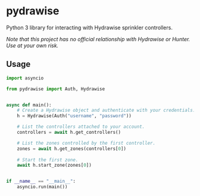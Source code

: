# pydrawise
Python 3 library for interacting with Hydrawise sprinkler controllers.

*Note that this project has no official relationship with Hydrawise or Hunter. Use at your own risk.*

## Usage

```python
import asyncio

from pydrawise import Auth, Hydrawise


async def main():
    # Create a Hydrawise object and authenticate with your credentials.
    h = Hydrawise(Auth("username", "password"))

    # List the controllers attached to your account.
    controllers = await h.get_controllers()

    # List the zones controlled by the first controller.
    zones = await h.get_zones(controllers[0])
    
    # Start the first zone.
    await h.start_zone(zones[0])


if __name__ == "__main__":
    asyncio.run(main())
```
